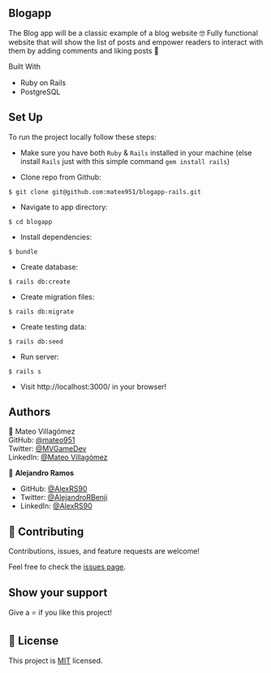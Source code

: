 ## Blogapp ## 

The Blog app will be a classic example of a blog website 🤓 Fully functional website that will show the list of posts and empower readers to interact with them by adding comments and liking posts 📝

Built With

- Ruby on Rails <img src="https://cdn.emojidex.com/emoji/seal/Ruby.png" width=15px>
- PostgreSQL <img src="https://user-images.githubusercontent.com/80895497/142954032-f7072df9-3586-48f9-a9e0-7fdd284eb833.png" width=15px>

## Set Up
To run the project locally follow these steps:

 - Make sure you have both `Ruby` & `Rails` installed in your machine
 (else install `Rails` just with this simple command  ```gem install rails```)

 - Clone repo from Github: 
```
$ git clone git@github.com:mateo951/blogapp-rails.git
```
 - Navigate to app directory:
```
$ cd blogapp
```
 - Install dependencies:
```
$ bundle
```
 - Create database:
```
$ rails db:create
```
 - Create migration files:
```
$ rails db:migrate
```
 - Create testing data:
```
$ rails db:seed
```
 - Run server:
```
$ rails s
```

- Visit http://localhost:3000/  in your browser!

## Authors

👤 Mateo Villagómez<br>
GitHub: [@mateo951](https://github.com/mateo951)<br>
Twitter: [@MVGameDev](https://twitter.com/MVGameDev)<br>
LinkedIn: [@Mateo Villagómez](https://www.linkedin.com/in/mateo-villagómez/)<br>

👤 **Alejandro Ramos**

- GitHub: [@AlexRS90](https://github.com/AlexRS90) <br>
- Twitter: [@AlejandroRBenji](https://twitter.com/AlejandroRBenji)<br>
- LinkedIn: [@AlexRS90](https://www.linkedin.com/in/alexrs90/)<br>

## 🤝 Contributing

Contributions, issues, and feature requests are welcome!

Feel free to check the [issues page](https://github.com/mateo951/blogapp-rails/issues).

## Show your support

Give a ⭐️ if you like this project!

## 📝 License

This project is [MIT](./MIT.md) licensed.

